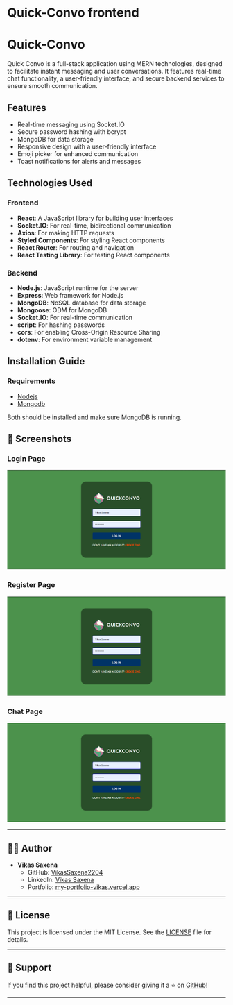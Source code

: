 # Quick-Convo frontend
# Quick-Convo
Quick Convo is a full-stack application using MERN technologies, designed to facilitate instant messaging and user conversations. It features real-time chat functionality, a user-friendly interface, and secure backend services to ensure smooth communication.

## Features

- Real-time messaging using Socket.IO
- Secure password hashing with bcrypt
- MongoDB for data storage
- Responsive design with a user-friendly interface
- Emoji picker for enhanced communication
- Toast notifications for alerts and messages

## Technologies Used

### Frontend
- **React**: A JavaScript library for building user interfaces
- **Socket.IO**: For real-time, bidirectional communication
- **Axios**: For making HTTP requests
- **Styled Components**: For styling React components
- **React Router**: For routing and navigation
- **React Testing Library**: For testing React components

### Backend
- **Node.js**: JavaScript runtime for the server
- **Express**: Web framework for Node.js
- **MongoDB**: NoSQL database for data storage
- **Mongoose**: ODM for MongoDB
- **Socket.IO**: For real-time communication
- **script**: For hashing passwords
- **cors**: For enabling Cross-Origin Resource Sharing
- **dotenv**: For environment variable management


## Installation Guide

### Requirements
- [Nodejs](https://nodejs.org/en/download)
- [Mongodb](https://www.mongodb.com/docs/manual/administration/install-community/)

Both should be installed and make sure MongoDB is running.

## 📸 Screenshots

### Login Page
![Login Page Screenshot](https://github.com/VikasSaxena2204/QuickConvo-Frontend/blob/main/Images/QuickConvo-Login.png)

### Register Page
![Register Page Screenshot](https://github.com/VikasSaxena2204/QuickConvo-Frontend/blob/main/Images/QuickConvo-Login.png)

### Chat Page
![Chat Page Screenshot](https://github.com/VikasSaxena2204/QuickConvo-Frontend/blob/main/Images/QuickConvo-Login.png)


---

## 🧑‍💻 Author

- **Vikas Saxena**
  - GitHub: [VikasSaxena2204](https://github.com/VikasSaxena2204)
  - LinkedIn: [Vikas Saxena](https://linkedin.com/in/2204-vikas-saxena)
  - Portfolio: [my-portfolio-vikas.vercel.app](https://my-portfolio-vikas.vercel.app)

---

## 📜 License

This project is licensed under the MIT License. See the [LICENSE](./LICENSE) file for details.

---

## 🌟 Support

If you find this project helpful, please consider giving it a ⭐ on [GitHub](https://github.com/VikasSaxena2204/QuickConvo-Frontend)!

---

